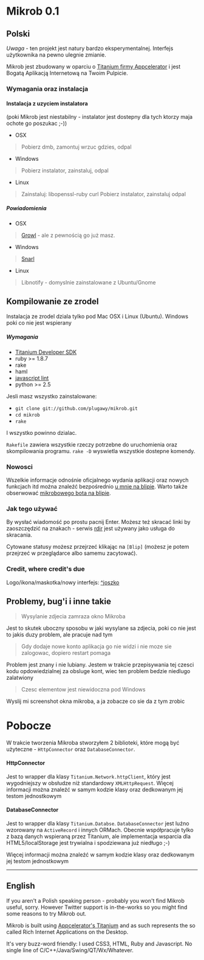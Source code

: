 # Mikrob 0.1

## Polski

*Uwaga* - ten projekt jest natury bardzo eksperymentalnej. Interfejs użytkownika na pewno ulegnie zmianie.

Mikrob jest zbudowany w oparciu o [Titanium firmy Appcelerator](http://appcelerator.com) i jest Bogatą Aplikacją Internetową na Twoim Pulpicie.

### Wymagania oraz instalacja

#### Instalacja z uzyciem instalatora

 (poki Mikrob jest niestabilny -
instalator jest dostepny dla tych ktorzy maja ochote go poszukac ;-))

* OSX
> Pobierz dmb, zamontuj wrzuc gdzies, odpal

* Windows
> Pobierz instalator, zainstaluj, odpal

* Linux
> Zainstaluj:
      libopenssl-ruby
      curl
> Pobierz instalator, zainstaluj odpal

##### Powiadomienia

* OSX
> [Growl](http://growl.info) - ale z pewnością go już masz.

* Windows
> [Snarl](http://www.fullphat.net/)

* Linux
> Libnotify - domyslnie zainstalowane z Ubuntu/Gnome

## Kompilowanie ze zrodel

Instalacja ze zrodel dziala tylko pod Mac OSX i Linux
(Ubuntu). Windows poki co nie jest wspierany

##### Wymagania

* [Titanium Developer SDK](http://appcelerator.com)
* ruby >= 1.8.7
 * rake
 * haml
* [javascript lint](http://javascriptlint.com)
* python >= 2.5

Jesli masz wszystko zainstalowane:

* `git clone git://github.com/plugawy/mikrob.git`
* `cd mikrob`
* `rake`

I wszystko powinno dzialac.

`Rakefile` zawiera wszystkie rzeczy potrzebne do uruchomienia oraz
skompilowania programu. `rake -D` wyswietla wszystkie dostepne komendy.

### Nowosci

Wszelkie informacje odnośnie oficjalnego wydania aplikacji oraz nowych funkcjach itd można znaleźć bezpośrednio [u mnie na blipie](http://plugawy.blip.pl). Warto także obserwować [mikrobowego bota na blipie](http://mikrob.blip.pl).

### Jak tego używać

By wysłać wiadomość po prostu pacnij Enter. Możesz też skracać linki by zaoszczędzić na znakach - serwis [rdir](http://rdir.pl) jest używany jako usługa do skracania.

Cytowane statusy możesz przejrzeć klikając na `[Blip]` (możesz je potem przejrzeć w przeglądarce albo samemu zacytować).


### Credit, where credit's due

Logo/ikona/maskotka/nowy interfejs: [^joszko](http://joszko.blip.pl)

## Problemy, bug'i i inne takie

> Wysylanie zdjecia zamraza okno Mikroba

Jest to skutek uboczny sposobu w jaki wysylane sa zdjecia, poki co nie jest to jakis duzy problem, ale pracuje nad tym

> Gdy dodaje nowe konto aplikacja go nie widzi i nie moze sie zalogowac, dopiero restart pomaga

Problem jest znany i nie lubiany. Jestem w trakcie przepisywania tej czesci kodu opdowiedzialnej za obsluge kont, wiec ten problem bedzie niedlugo zalatwiony

> Czesc elementow jest niewidoczna pod Windows

Wyslij mi screenshot okna mikroba, a ja zobacze co sie da z tym zrobic


# Pobocze

W trakcie tworzenia Mikroba stworzyłem 2 biblioteki, które mogą być użyteczne - `HttpConnector` oraz `DatabaseConnector`.


#### HttpConnector

Jest to wrapper dla klasy `Titanium.Network.httpClient`, który jest wygodniejszy w obsłudze niż standardowy `XMLHttpRequest`. Więcej informacji można znaleźć w samym kodzie klasy oraz dedkowanym jej testom jednostkowym

#### DatabaseConnector

Jest to wrapper dla klasy `Titanium.Databse`. `DatabaseConnector` jest luźno wzorowany na `ActiveRecord` i innych ORMach. Obecnie współpracuje tylko z bazą danych wspieraną przez Titanium, ale implementacja wsparcia dla HTML5/localStorage jest trywialna i spodziewana już niedługo ;-)

Więcej informacji można znaleźć w samym kodzie klasy oraz dedkowanym jej testom jednostkowym

---


## English

If you aren't a Polish speaking person - probably you won't find Mikrob useful, sorry. However Twitter support is in-the-works so you might find some reasons to try Mikrob out.

Mikrob is built using [Appcelerator's Titanium](http://appcelerator.com) and as such represents the so called Rich Internet Applications on the Desktop.

It's very buzz-word friendly: I used CSS3, HTML, Ruby and Javascript. No single line of C/C++/Java/Swing/QT/Wx/Whatever.


